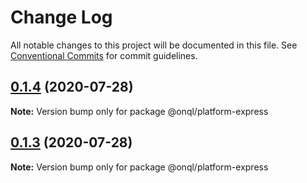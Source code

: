 # Change Log

All notable changes to this project will be documented in this file.
See [Conventional Commits](https://conventionalcommits.org) for commit guidelines.

## [0.1.4](https://github.com/onql/onql/compare/v0.1.2...v0.1.4) (2020-07-28)

**Note:** Version bump only for package @onql/platform-express





## [0.1.3](https://github.com/onql/onql/compare/v0.1.2...v0.1.3) (2020-07-28)

**Note:** Version bump only for package @onql/platform-express
